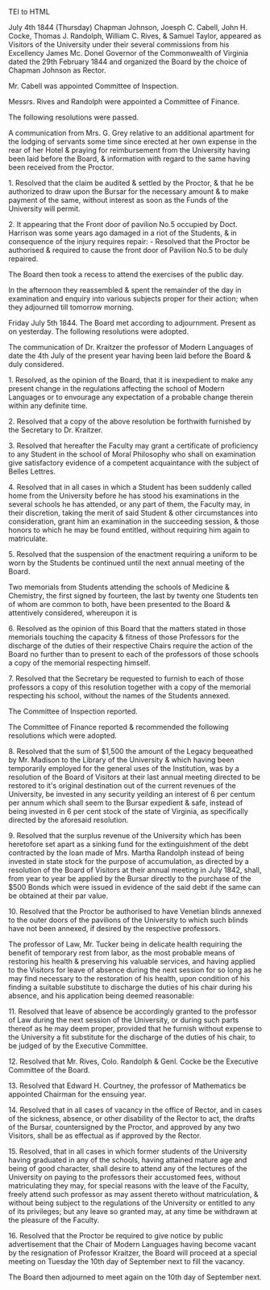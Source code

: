  TEI to HTML

July 4th 1844 (Thursday) Chapman Johnson, Joesph C. Cabell, John H. Cocke, Thomas J. Randolph, William C. Rives, & Samuel Taylor, appeared as Visitors of the University under their several commissions from his Excellency James Mc. Donel Governor of the Commonwealth of Virginia dated the 29th February 1844 and organized the Board by the choice of Chapman Johnson as Rector.

Mr. Cabell was appointed Committee of Inspection.

Messrs. Rives and Randolph were appointed a Committee of Finance.

The following resolutions were passed.

A communication from Mrs. G. Grey relative to an additional apartment for the lodging of servants some time since erected at her own expense in the rear of her Hotel & praying for reimbursement from the University having been laid before the Board, & information with regard to the same having been received from the Proctor.

1\. Resolved that the claim be audited & settled by the Proctor, & that he be authorized to draw upon the Bursar for the necessary amount & to make payment of the same, without interest as soon as the Funds of the University will permit.

2\. It appearing that the Front door of pavilion No.5 occupied by Doct. Harrison was some years ago damaged in a riot of the Students, & in consequence of the injury requires repair: - Resolved that the Proctor be authorised & required to cause the front door of Pavilion No.5 to be duly repaired.

The Board then took a recess to attend the exercises of the public day.

In the afternoon they reassembled & spent the remainder of the day in examination and enquiry into various subjects proper for their action; when they adjourned till tomorrow morning.

Friday July 5th 1844. The Board met according to adjournment. Present as on yesterday. The following resolutions were adopted.

The communication of Dr. Kraitzer the professor of Modern Languages of date the 4th July of the present year having been laid before the Board & duly considered.

1\. Resolved, as the opinion of the Board, that it is inexpedient to make any present change in the regulations affecting the school of Modern Languages or to envourage any expectation of a probable change therein within any definite time.

2\. Resolved that a copy of the above resolution be forthwith furnished by the Secretary to Dr. Kraitzer.

3\. Resolved that hereafter the Faculty may grant a certificate of proficiency to any Student in the school of Moral Philosophy who shall on examination give satisfactory evidence of a competent acquaintance with the subject of Belles Lettres.

4\. Resolved that in all cases in which a Student has been suddenly called home from the University before he has stood his examinations in the several schools he has attended, or any part of them, the Faculty may, in their discretion, taking the merit of said Student & other circumstances into consideration, grant him an examination in the succeeding session, & those honors to which he may be found entitled, without requiring him again to matriculate.

5\. Resolved that the suspension of the enactment requiring a uniform to be worn by the Students be continued until the next annual meeting of the Board.

Two memorials from Students attending the schools of Medicine & Chemistry, the first signed by fourteen, the last by twenty one Students ten of whom are common to both, have been presented to the Board & attentively considered, whereupon it is

6\. Resolved as the opinion of this Board that the matters stated in those memorials touching the capacity & fitness of those Professors for the discharge of the duties of their respective Chairs require the action of the Board no further than to present to each of the professors of those schools a copy of the memorial respecting himself.

7\. Resolved that the Secretary be requested to furnish to each of those professors a copy of this resolution together with a copy of the memorial respecting his school, without the names of the Students annexed.

The Committee of Inspection reported.

The Committee of Finance reported & recommended the following resolutions which were adopted.

8\. Resolved that the sum of $1,500 the amount of the Legacy bequeathed by Mr. Madison to the Library of the University & which having been temporarily employed for the general uses of the Institution, was by a resolution of the Board of Visitors at their last annual meeting directed to be restored to it's original destination out of the current revenues of the University, be invested in any security yeilding an interest of 6 per centum per annum which shall seem to the Bursar expedient & safe, instead of being invested in 6 per cent stock of the state of Virginia, as specifically directed by the aforesaid resolution.

9\. Resolved that the surplus revenue of the University which has been heretofore set apart as a sinking fund for the extinguishment of the debt contracted by the loan made of Mrs. Martha Randolph instead of being invested in state stock for the purpose of accumulation, as directed by a resolution of the Board of Visitors at their annual meeting in July 1842, shall, from year to year be applied by the Bursar directly to the purchase of the $500 Bonds which were issued in evidence of the said debt if the same can be obtained at their par value.

10\. Resolved that the Proctor be authorised to have Venetian blinds annexed to the outer doors of the pavilions of the University to which such blinds have not been annexed, if desired by the respective professors.

The professor of Law, Mr. Tucker being in delicate health requiring the benefit of temporary rest from labor, as the most probable means of restoring his health & preserving his valuable services, and having applied to the Visitors for leave of absence during the next session for so long as he may find necessary to the restoration of his health, upon condition of his finding a suitable substitute to discharge the duties of his chair during his absence, and his application being deemed reasonable:

11\. Resolved that leave of absence be accordingly granted to the professor of Law during the next session of the University, or during such parts thereof as he may deem proper, provided that he furnish without expense to the University a fit substitute for the discharge of the duties of his chair, to be judged of by the Executive Committee.

12\. Resolved that Mr. Rives, Colo. Randolph & Genl. Cocke be the Executive Committee of the Board.

13\. Resolved that Edward H. Courtney, the professor of Mathematics be appointed Chairman for the ensuing year.

14\. Resolved that in all cases of vacancy in the office of Rector, and in cases of the sickness, absence, or other disability of the Rector to act, the drafts of the Bursar, countersigned by the Proctor, and approved by any two Visitors, shall be as effectual as if approved by the Rector.

15\. Resolved, that in all cases in which former students of the University having graduated in any of the schools, having attained mature age and being of good character, shall desire to attend any of the lectures of the University on paying to the professors their accustomed fees, without matriculating they may, for special reasons with the leave of the Faculty, freely attend such professor as may assent thereto without matriculation, & without being subject to the regulations of the University or entitled to any of its privileges; but any leave so granted may, at any time be withdrawn at the pleasure of the Faculty.

16\. Resolved that the Proctor be required to give notice by public advertisement that the Chair of Modern Languages having become vacant by the resignation of Professor Kraitzer, the Board will proceed at a special meeting on Tuesday the 10th day of September next to fill the vacancy.

The Board then adjourned to meet again on the 10th day of September next.